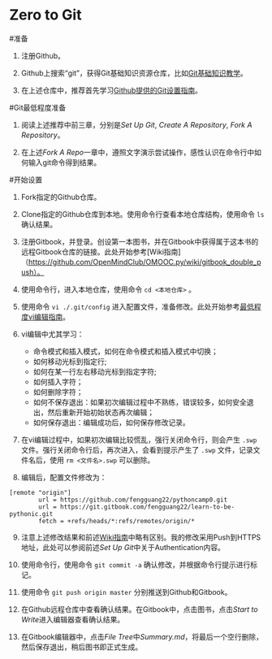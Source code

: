 
Zero to Git
===========  

#准备

1. 注册Github。  

2. Github上搜索“git”，获得Git基础知识资源仓库，比如[Git基础知识教学](https://github.com/iamcoach/git)。  

3. 在上述仓库中，推荐首先学习[Github提供的Git设置指南](https://help.github.com/articles/set-up-git#platform-all)。  


#Git最低程度准备

1. 阅读上述推荐中前三章，分别是*Set Up Git*, *Create A Repository*, *Fork A Repository*。  

2. 在上述*Fork A Repo*一章中，遵照文字演示尝试操作，感性认识在命令行中如何输入git命令得到结果。  

#开始设置

1. Fork指定的Github仓库。  

2. Clone指定的Github仓库到本地。使用命令行查看本地仓库结构，使用命令 `ls` 确认结果。  

3. 注册Gitbook，并登录。创设第一本图书，并在Gitbook中获得属于这本书的远程Gitbook仓库的链接。此处开始参考[Wiki指南]（https://github.com/OpenMindClub/OMOOC.py/wiki/gitbook_double_push）。

4. 使用命令行，进入本地仓库，使用命令 `cd <本地仓库>` 。

5. 使用命令 `vi ./.git/config` 进入配置文件，准备修改。此处开始参考[最低程度vi编辑指南](http://www.ibm.com/developerworks/cn/linux/l-lpic1-v3-103-8/)。

6. vi编辑中尤其学习：
   - 命令模式和插入模式，如何在命令模式和插入模式中切换；  
   - 如何移动光标到指定行;  
   - 如何在某一行左右移动光标到指定字符;  
   - 如何插入字符；  
   - 如何删除字符；  
   - 如何不保存退出：如果初次编辑过程中不熟练，错误较多，如何安全退出，然后重新开始初始状态再次编辑；  
   - 如何保存退出：编辑成功后，如何保存修改记录。

7. 在vi编辑过程中，如果初次编辑比较慌乱，强行关闭命令行，则会产生 `.swp` 文件。强行关闭命令行后，再次进入，会看到提示产生了 `.swp` 文件，记录文件名后，使用 `rm <文件名>.swp` 可以删除。

8. 编辑后，配置文件修改为：  

```
[remote "origin"]
        url = https://github.com/fengguang22/pythoncamp0.git
        url = https://git.gitbook.com/fengguang22/learn-to-be-pythonic.git
        fetch = +refs/heads/*:refs/remotes/origin/*
```

9. 注意上述修改结果和前述[Wiki指南](https://github.com/OpenMindClub/OMOOC.py/wiki/gitbook_double_push)中略有区别。我的修改采用Push到HTTPS地址，此处可以参阅前述*Set Up Git*中关于Authentication内容。  

10. 使用命令行，使用命令 `git commit -a` 确认修改，并根据命令行提示进行标记。

11. 使用命令 `git push origin master` 分别推送到Github和Gitbook。

12. 在Github远程仓库中查看确认结果。在Gitbook中，点击图书，点击*Start to Write*进入编辑器查看确认结果。

13. 在Gitbook编辑器中，点击*File Tree*中*Summary.md*，将最后一个空行删除，然后保存退出，稍后图书即正式生成。












